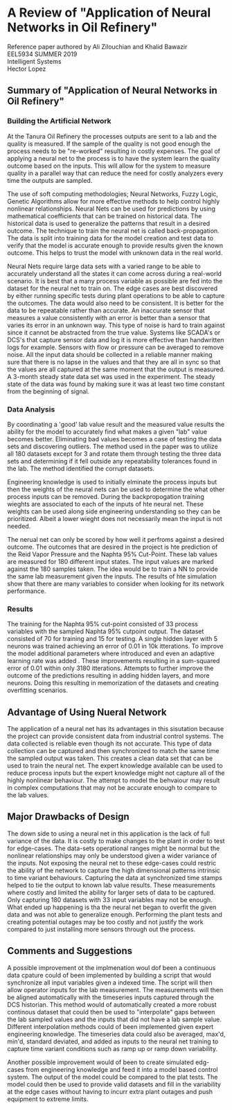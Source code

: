 # A Review of "Application of Neural Networks in Oil Refinery"
Reference paper authored by Ali Zilouchian and Khalid Bawazir \
EEL5934 SUMMER 2019 \
Intelligent Systems \
Hector Lopez

## Summary of "Application of Neural Networks in Oil Refinery"
### Building the Artificial Network
At the Tanura Oil Refinery the processes outputs are sent to a lab and the quality is measured. If the sample of the quality is not good enough the process needs to be "re-worked" resulting in costly expenses. The goal of applying a neural net to the process is to have the system learn the quality outcome based on the inputs. This will allow for the system to measure quality in a parallel way that can reduce the need for costly analyzers every time the outputs are sampled.  

The use of soft computing methodologies; Neural Networks, Fuzzy Logic, Genetic Algorithms allow for more effective methods to help control highly nonlinear relationships. Neural Nets can be used for predictions by using mathematical coefficients that can be trained on historical data. The historical data is used to generalize the patterns that result in a desired outcome. The technique to train the neural net is called back-propagation. The data is split into training data for the model creation and test data to verify that the model is accurate enough to provide results given the known outcome. This helps to trust the model with unknown data in the real world.

Neural Nets require large data sets with a varied range to be able to accurately understand all the states it can come across during a real-world scenario. It is best that a many process variable as possible are fed into the dataset for the neural net to train on. The edge cases are best discovered by either running specific tests during plant operations to be able to capture the outcomes. The data would also need to be consistent. It is better for the data to be repeatable rather than accurate. An inaccurate sensor that measures a value consistently with an error is better than a sensor that varies its error in an unknown way. This type of noise is hard to train against since it cannot be abstracted from the true value. Systems like SCADA's or DCS's that capture sensor data and log it is more effective than handwritten logs for example. Sensors with flow or pressure can be averaged to remove noise.
All the input data should be collected in a reliable manner making sure that there is no lapse in the values and that they are all in sync so that the values are all captured at the same moment that the output is measured. A 3-month steady state data set was used in the experiment. The steady state of the data was found by making sure it was at least two time constant from the beginning of signal.

### Data Analysis 
By coordinating a 'good' lab value result and the measured value results the ability for the model to accurately find what makes a given "lab" value becomes better. Eliminating bad values becomes a case of testing the data sets and discovering outliers. The method used in the paper was to utilize all 180 datasets except for 3 and rotate them through testing the three data sets and determining if it fell outside any repeatability tolerances found in the lab. The method identified the corrupt datasets.

Engineering knowledge is used to initially elminate the process inputs but then the weights of the neural nets can be used to determine the what other process inputs can be removed. During the backpropogation training wieghts are associated to each of the inputs of hte neural net. These weights can be used along side engineering understanding so they can be prioritized. Albeit a lower wieght does not necessarily mean the input is not needed. 

The nerual net can only be scored by how well it perfroms against a desired outcome. The outcomes that are desired in the project is hte prediction of the Reid Vapor Pressure and the Naphta 95% Cut-Point. These lab values are measured for 180 different input states. The input values are marked against the 180 samples taken. The idea would be to train a NN to provide the same lab measurement given the inputs. The results of hte simulation show that there are many variables to consider when looking for its network performance.


### Results
The training for the Naphta 95% cut-point consisted of 33 process variables with the sampled Naphta 95% cutpoint output. The dataset consisted of 70 for training and 15 for testing. A single hidden layer with 5 neurons was trained achieving an error of 0.01 in 10k itterations. To improve the model additional parameters where introduced and even an adaptive learning rate was added . These improvements resulting in a sum-squared error of 0.01 within only 3180 itterations. Attempts to further improve the outcome of the predictions resulting in adding hidden layers, and more neurons. Doing this resulting in memorization of the datasets and creating overfitting scenarios.


## Advantage of Using Nueral Network

The application of a neural net has its advantages in this sisutation because the project can provide consistent data from industrial control systems. The data collected is reliable even though its not accurate. This type of data collection can be captured and then synchronized to match the same time the sampled output was taken. This creates a clean data set that can be used to train the neural net. The expert knowledge available can be used to reduce process inputs but the expert knowledge might not capture all of the highly nonlinear behaviour. The attempt to model the behvaiour may result in complex computations that may not be accurate enough to compare to the lab values. 

## Major Drawbacks of Design

The down side to using a neural net in this application is the lack of full variance of the data. It is costly to make changes to the plant in order to test for edge-cases. The data-sets operational ranges might be normal but the nonlinear relationships may only be understood given a wider variance of the inputs. Not exposing the neural net to these edge-cases could restric the ability of the network to capture the high dimensional patterns intrinsic to time variant behaviours. Capturing the data at synchronized time stamps helped to tie the output to known lab value results. These measurements where costly and limited the ability for larger sets of data to be captured. Only capturing 180 datasets with 33 input variables may not be enough. What ended up happening is tha the neural net began to overfit the given data and was not able to generalize enough. Performing the plant tests and creating potential outages may be too costly and not justify the work compared to just installing more sensors through out the process. 

## Comments and Suggestions

A possible improvement ot the implmenation woul dof been a continuous data cpature could of been implemented by building a script that would synchronize all input variables given a indexed time. The script will then allow operator inputs for the lab measurement. The measurements will then be aligned automatically with the timeseries inputs captured through the DCS historian. This method would of automatically created a more robust continous dataset that could then be used to "interpolate" gaps between the lab sampled values and the inputs that did not have a lab sample value. Different interpolation methods could of been implemented given expert engineering knowledge. The timeseries data could also be averaged, max'd, min'd, standard deviated, and added as inputs to the neural net training to capture time variant conditions such as ramp up or ramp down variability.

Another possible improvement would of been to create simulated edg-cases from engineering knowledge and feed it into a model based control system. The output of the model could be compared to the plat tests. The model could then be used to provide valid datasets and fill in the variability at the edge cases without having to incurr extra plant outages and push equipment to extreme limits.



